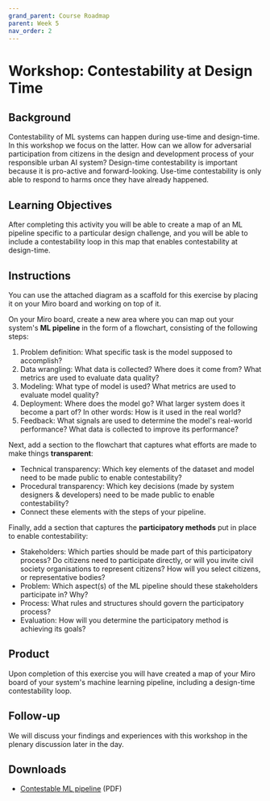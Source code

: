 ```yaml
---
grand_parent: Course Roadmap
parent: Week 5
nav_order: 2
---
```


# Workshop: Contestability at Design Time

## Background

Contestability of ML systems can happen during use-time and design-time. In this workshop we focus on the latter. How can we allow for adversarial participation from citizens in the design and development process of your responsible urban AI system? Design-time contestability is important because it is pro-active and forward-looking. Use-time contestability is only able to respond to harms once they have already happened.

## Learning Objectives

After completing this activity you will be able to create a map of an ML pipeline specific to a particular design challenge, and you will be able to include a contestability loop in this map that enables contestability at design-time.

## Instructions

You can use the attached diagram as a scaffold for this exercise by placing it on your Miro board and working on top of it.

On your Miro board, create a new area where you can map out your system's **ML pipeline** in the form of a flowchart, consisting of the following steps:

1.  Problem definition: What specific task is the model supposed to accomplish?
2.  Data wrangling: What data is collected? Where does it come from? What metrics are used to evaluate data quality?
3.  Modeling: What type of model is used? What metrics are used to evaluate model quality?
4.  Deployment: Where does the model go? What larger system does it become a part of? In other words: How is it used in the real world?
5.  Feedback: What signals are used to determine the model's real-world performance? What data is collected to improve its performance?

Next, add a section to the flowchart that captures what efforts are made to make things **transparent**:

-   Technical transparency: Which key elements of the dataset and model need to be made public to enable contestability?
-   Procedural transparency: Which key decisions (made by system designers & developers) need to be made public to enable contestability?
-   Connect these elements with the steps of your pipeline.

Finally, add a section that captures the **participatory methods** put in place to enable contestability:

-   Stakeholders: Which parties should be made part of this participatory process? Do citizens need to participate directly, or will you invite civil society organisations to represent citizens? How will you select citizens, or representative bodies?
-   Problem: Which aspect(s) of the ML pipeline should these stakeholders participate in? Why?
-   Process: What rules and structures should govern the participatory process?
-   Evaluation: How will you determine the participatory method is achieving its goals?

## Product

Upon completion of this exercise you will have created a map of your Miro board of your system's machine learning pipeline, including a design-time contestability loop.

## Follow-up

We will discuss your findings and experiences with this workshop in the plenary discussion later in the day.

## Downloads

- [Contestable ML pipeline](../../../downloads/contestable-ml-pipeline-v2.pdf) (PDF)